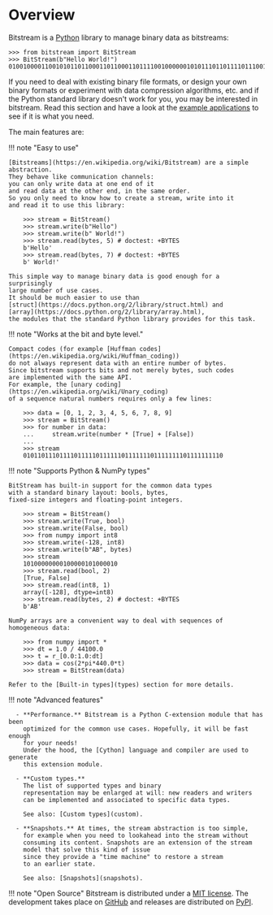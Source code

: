 
Overview
================================================================================

Bitstream is a [Python] library to manage binary data as bitstreams:

    >>> from bitstream import BitStream
    >>> BitStream(b"Hello World!")
    010010000110010101101100011011000110111100100000010101110110111101110010011011000110010000100001

If you need to deal with existing binary file formats,
or design your own binary formats or
experiment with data compression algorithms, etc. 
and if the Python standard library doesn't work for you,
you may be interested in bitstream.
Read this section and have a look at the [example applications](examples) 
to see if it is what you need.


The main features are:

!!! note "Easy to use"

    [Bitstreams](https://en.wikipedia.org/wiki/Bitstream) are a simple abstraction.
    They behave like communication channels: 
    you can only write data at one end of it 
    and read data at the other end, in the same order.
    So you only need to know how to create a stream, write into it
    and read it to use this library:

        >>> stream = BitStream()
        >>> stream.write(b"Hello")
        >>> stream.write(b" World!")
        >>> stream.read(bytes, 5) # doctest: +BYTES
        b'Hello'
        >>> stream.read(bytes, 7) # doctest: +BYTES
        b' World!'

    This simple way to manage binary data is good enough for a surprisingly
    large number of use cases. 
    It should be much easier to use than
    [struct](https://docs.python.org/2/library/struct.html) and 
    [array](https://docs.python.org/2/library/array.html), 
    the modules that the standard Python library provides for this task. 
    

!!! note "Works at the bit and byte level."

    Compact codes (for example [Huffman codes](https://en.wikipedia.org/wiki/Huffman_coding))
    do not always represent data with an entire number of bytes.
    Since bitstream supports bits and not merely bytes, such codes
    are implemented with the same API.
    For example, the [unary coding](https://en.wikipedia.org/wiki/Unary_coding) 
    of a sequence natural numbers requires only a few lines:

        >>> data = [0, 1, 2, 3, 4, 5, 6, 7, 8, 9]
        >>> stream = BitStream()
        >>> for number in data:
        ...     stream.write(number * [True] + [False])
        ... 
        >>> stream
        0101101110111101111101111110111111101111111101111111110



!!! note "Supports Python & NumPy types" 

    BitStream has built-in support for the common data types 
    with a standard binary layout: bools, bytes, 
    fixed-size integers and floating-point integers. 

        >>> stream = BitStream()
        >>> stream.write(True, bool)
        >>> stream.write(False, bool)
        >>> from numpy import int8
        >>> stream.write(-128, int8)
        >>> stream.write(b"AB", bytes)
        >>> stream
        10100000000100000101000010
        >>> stream.read(bool, 2)
        [True, False]
        >>> stream.read(int8, 1)
        array([-128], dtype=int8)
        >>> stream.read(bytes, 2) # doctest: +BYTES
        b'AB'

    NumPy arrays are a convenient way to deal with sequences of homogeneous data:

        >>> from numpy import *
        >>> dt = 1.0 / 44100.0
        >>> t = r_[0.0:1.0:dt]
        >>> data = cos(2*pi*440.0*t)       
        >>> stream = BitStream(data)

    Refer to the [Built-in types](types) section for more details.


!!! note "Advanced features"

      - **Performance.** Bitstream is a Python C-extension module that has been
        optimized for the common use cases. Hopefully, it will be fast enough 
        for your needs! 
        Under the hood, the [Cython] language and compiler are used to generate 
        this extension module.

      - **Custom types.**
        The list of supported types and binary 
        representation may be enlarged at will: new readers and writers 
        can be implemented and associated to specific data types.

        See also: [Custom types](custom).

      - **Snapshots.** At times, the stream abstraction is too simple,
        for example when you need to lookahead into the stream without
        consuming its content. Snapshots are an extension of the stream
        model that solve this kind of issue
        since they provide a "time machine" to restore a stream 
        to an earlier state.

        See also: [Snapshots](snapshots).

!!! note "Open Source"
    Bitstream  is distributed under a [MIT license]. 
    The development takes place on [GitHub] and 
    releases are distributed on [PyPI].




[Markdown]: http://daringfireball.net/projects/markdown/
[CC-BY-3.0]: http://creativecommons.org/licenses/by/3.0/
[struct]: http://docs.python.org/2/library/struct.html
[Python]: http://www.python.org/
[Cython]: http://www.cython.org
[bitarray]: https://pypi.python.org/pypi/bitarray
[bitstring]: https://code.google.com/p/python-bitstring
[MIT license]: https://github.com/boisgera/bitstream/blob/master/LICENSE.txt
[GitHub]: https://github.com/boisgera/bitstream
[PyPI]: https://pypi.python.org/pypi/bitstream/
